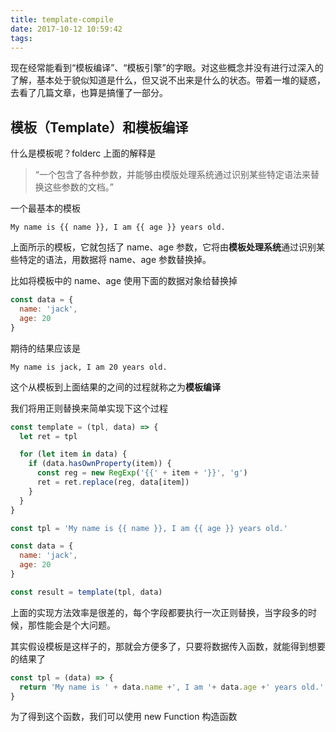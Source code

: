 ```yaml
---
title: template-compile
date: 2017-10-12 10:59:42
tags:
---
```

现在经常能看到“模板编译”、“模板引擎”的字眼。对这些概念并没有进行过深入的了解，基本处于貌似知道是什么，但又说不出来是什么的状态。带着一堆的疑惑，去看了几篇文章，也算是搞懂了一部分。

## 模板（Template）和模板编译
什么是模板呢？folderc 上面的解释是
> “一个包含了各种参数，并能够由模版处理系统通过识别某些特定语法来替换这些参数的文档。”

一个最基本的模板
```
My name is {{ name }}, I am {{ age }} years old.
```

上面所示的模板，它就包括了 name、age 参数，它将由**模板处理系统**通过识别某些特定的语法，用数据将 name、age 参数替换掉。

比如将模板中的 name、age 使用下面的数据对象给替换掉
```javascript
const data = {
  name: 'jack',
  age: 20
}
```

期待的结果应该是
```
My name is jack, I am 20 years old.
```

这个从模板到上面结果的之间的过程就称之为**模板编译**

我们将用正则替换来简单实现下这个过程
```javascript
const template = (tpl, data) => {
  let ret = tpl

  for (let item in data) {
    if (data.hasOwnProperty(item)) {
      const reg = new RegExp('{{' + item + '}}', 'g')
      ret = ret.replace(reg, data[item])
    }
  }
}

const tpl = 'My name is {{ name }}, I am {{ age }} years old.'

const data = {
  name: 'jack',
  age: 20
}

const result = template(tpl, data)
```

上面的实现方法效率是很差的，每个字段都要执行一次正则替换，当字段多的时候，那性能会是个大问题。

其实假设模板是这样子的，那就会方便多了，只要将数据传入函数，就能得到想要的结果了
```javascript
const tpl = (data) => {
  return 'My name is ' + data.name +', I am '+ data.age +' years old.'
}
```
为了得到这个函数，我们可以使用 new Function 构造函数
```javascript

```
